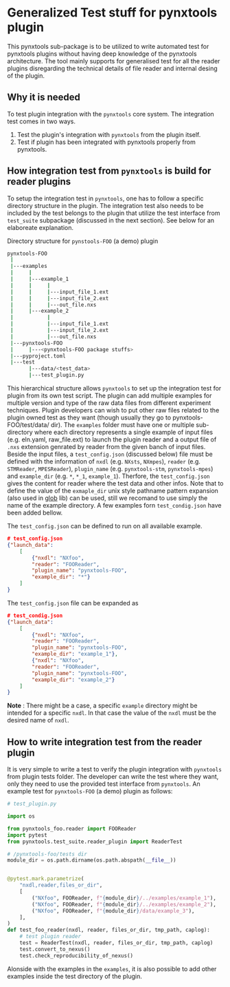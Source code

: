 # Generalized Test stuff for pynxtools plugin
This pynxtools sub-package is to be utilized to write automated test for pynxtools plugins without having deep knowledge of the pynxtools architecture. The tool mainly supports for generalised test for all the reader plugins disregarding the technical details of file reader and internal desing of the plugin.
## Why it is needed
To test plugin integration with the `pynxtools` core system. The integration test comes in two ways.
1. Test the plugin's integration with `pynxtools` from the plugin itself.
2. Test if plugin has been integrated with pynxtools properly from pynxtools.

## How integration test from `pynxtools` is build for reader plugins
To setup the integration test in `pynxtools`, one has to follow a specific directory structure in the plugin. The integration test also needs to be included by the test belongs to the plugin that utilize the test interface from `test_suite` subpackage (discussed in the next section). See below for an elaboreate explanation.

Directory structure for `pynstools-FOO` (a demo) plugin

```bash
pynxtools-FOO
 |
 |---examples
 |     |
 |     |---example_1
 |     |     |
 |     |     |---input_file_1.ext
 |     |     |---input_file_2.ext
 |     |     |---out_file.nxs
 |     |---example_2
 |           |
 |           |---input_file_1.ext
 |           |---input_file_2.ext
 |           |---out_file.nxs
 |---pynxtools-FOO
 |     |---<pynxtools-FOO package stuffs>
 |---pyproject.toml
 |---test
       |---data/<test_data>
       |---test_plugin.py
```

This hierarchical structure allows `pynxtools` to set up the integration test for plugin from its own test script. The plugin can add multiple examples for multiple version and type of the raw data files from different experiment techniques. Plugin developers can wish to put other raw files related to the plugin owned test as they want (though usually they go to pynxtools-FOO/test/data/ dir). The `examples` folder must have one or multiple sub-directory where each directory represents a single example of input files (e.g. eln.yaml, raw_file.ext) to launch the plugin reader and a output file of `.nxs` extension genrated by reader from the given banch of input files. Beside the input files, a `test_config.json` (discussed below) file must be defined with the information of `nxdl` (e.g. `NXsts`, `NXmpes`), `reader` (e.g. `STMReader`, `MPESReader`), `plugin_name` (e.g. `pynxtools-stm`, `pynxtools-mpes`) and `example_dir` (e.g. `*`, `*_1`, `example_1`). Therfore, the `test_config.json` gives the content for reader where the test data and other infos. Note that to define the value of the `exmaple_dir` unix style pathname pattern expansion (also used in [glob](https://docs.python.org/3/library/glob.html) lib) can be used, still we recomand to use simply the name of the example directory. A few examples forn `test_condig.json` have been added bellow.

The `test_config.json` can be defined to run on all available example.

```json
# test_config.json
{"launch_data":
    [
        {"nxdl": "NXfoo",
        "reader": "FOOReader",
        "plugin_name": "pynxtools-FOO",
        "example_dir": "*"}
    ]
}
```
The `test_config.json` file can be expanded as
```json
# test_condig.json
{"launch_data":
    [
        {"nxdl": "NXfoo",
        "reader": "FOOReader",
        "plugin_name": "pynxtools-FOO",
        "example_dir": "example_1"},
        {"nxdl": "NXfoo",
        "reader": "FOOReader",
        "plugin_name": "pynxtools-FOO",
        "example_dir": "example_2"}
    ]
}
```
**Note** : There might be a case, a specific `example` directory might be intended for a specific `nxdl`. In that case the value of the `nxdl` must be the desired name of `nxdl`.

## How to write integration test from the reader plugin

It is very simple to write a test to verify the plugin integration with `pynxtools` from plugin tests folder. The developer can write the test where they want, only they need to use the provided test interface from `pynxtools`. An example test for `pynxtools-FOO` (a demo) plugin as follows:

```python
# test_plugin.py

import os

from pynxtools_foo.reader import FOOReader
import pytest
from pynxtools.test_suite.reader_plugin import ReaderTest

# /pynxtools-foo/tests dir
module_dir = os.path.dirname(os.path.abspath(__file__))


@pytest.mark.parametrize(
    "nxdl,reader,files_or_dir",
    [
        ("NXfoo", FOOReader, f"{module_dir}/../examples/example_1"),
        ("NXfoo", FOOReader, f"{module_dir}/../examples/example_2"),
        ("NXfoo", FOOReader, f"{module_dir}/data/example_3"),
    ],
)
def test_foo_reader(nxdl, reader, files_or_dir, tmp_path, caplog):
    # test plugin reader
    test = ReaderTest(nxdl, reader, files_or_dir, tmp_path, caplog)
    test.convert_to_nexus()
    test.check_reproducibility_of_nexus()
```

Alonside with the examples in the `examples`, it is also possible to add other examples inside the test directory of the plugin.
